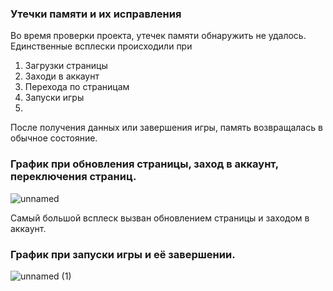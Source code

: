 ### Утечки памяти и их исправления
Во время проверки проекта, утечек памяти обнаружить не удалось.
Единственные всплески происходили при 
  1) Загрузки страницы
  2) Заходи в аккаунт
  3) Перехода по страницам
  4) Запуски игры
  5) 
После получения данных или завершения игры, память возвращалась в обычное состояние.

### График при обновления страницы, заход в аккаунт, переключения страниц.
![unnamed](https://github.com/Sonyamaster1/Pixel-Bros/assets/63585689/0d1da57e-9e49-4abf-944c-b0e9da77af8d)

Самый большой всплеск вызван обновлением страницы и заходом в аккаунт.

### График при запуски игры и её завершении.
![unnamed (1)](https://github.com/Sonyamaster1/Pixel-Bros/assets/63585689/f7504be8-15ee-439a-b844-c3d61c9293fe)

